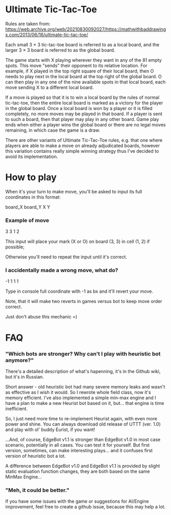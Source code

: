 # Ultimate Tic-Tac-Toe

Rules are taken from: https://web.archive.org/web/20210830092027/https://mathwithbaddrawings.com/2013/06/16/ultimate-tic-tac-toe/

Each small 3 × 3 tic-tac-toe board is referred to as a local board, and the larger 3 × 3 board is referred to as the global board.

The game starts with X playing wherever they want in any of the 81 empty spots. This move "sends" their opponent to its relative location. For example, if X played in the top right square of their local board, then O needs to play next in the local board at the top right of the global board. O can then play in any one of the nine available spots in that local board, each move sending X to a different local board.

If a move is played so that it is to win a local board by the rules of normal tic-tac-toe, then the entire local board is marked as a victory for the player in the global board. Once a local board is won by a player or it is filled completely, no more moves may be played in that board. If a player is sent to such a board, then that player may play in any other board. Game play ends when either a player wins the global board or there are no legal moves remaining, in which case the game is a draw.

There are other variants of Ultimate Tic-Tac-Toe rules, e.g. that one where players are able to make a move on already adjudicated boards, however this variation contains really simple winning strategy thus I've decided to avoid its implementation.

# How to play

When it's your turn to make move, you'll be asked to input its full coordinates in this format:

board_X board_Y X Y

### Example of move

3 3 1 2

This input will place your mark (X or O) on board (3, 3) in cell (1, 2) if possible;

Otherwise you'll need to repeat the input until it's correct.

### I accidentally made a wrong move, what do?

-1 1 1 1

Type in console full coordinate with -1 as bx and it'll revert your move.

Note, that it will make two reverts in games versus bot to keep move order correct.

Just don't abuse this mechanic =)

# FAQ

### "Which bots are stronger? Why can't I play with heuristic bot anymore?"

There's a detailed description of what's hapenning, it's in the Github wiki, but it's in Russian.

Short answer - old heuristic bot had many severe memory leaks and wasn't as effective as I wish it would. So I rewrote whole field class, now it's memory efficient. I've also implemented a simple min-max engine and I have a plan to make a new Heurist bot based on it, but... that engine is time inefficient.

So, I just need more time to re-implement Heurist again, with even more power and shine. You can always download old release of UTTT (ver. 1.0) and play with ol' buddy Eurist, if you want!

...And, of course, EdgeBot v1.1 is stronger than EdgeBot v1.0 in most case scenario, potentially in all cases. You can test it for yourself. But first version, sometimes, can make interesting plays... and it confuses first version of heuristic bot a lot. 

A difference between EdgeBot v1.0 and EdgeBot v1.1 is provided by slight static evaluation function changes, they are both based on the same MinMax Engine...

### "Meh, it could be better."

If you have some issues with the game or suggestions for AI/Engine improvement, feel free to create a github issue, because this may help a lot.

